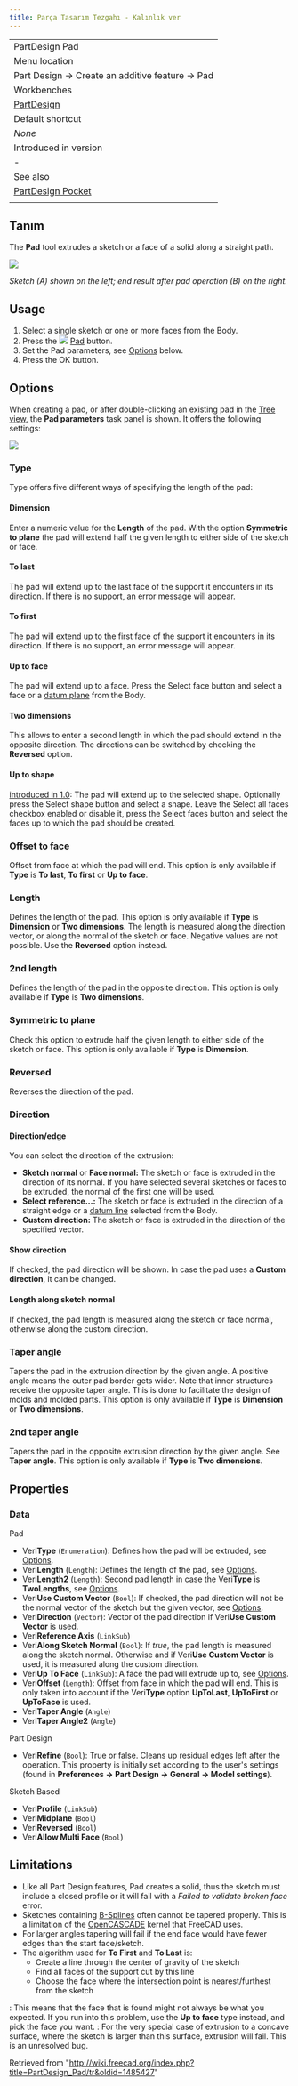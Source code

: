 ```yaml
---
title: Parça Tasarım Tezgahı - Kalınlık ver
---
```

|  |
| --- |
| PartDesign Pad |
| Menu location |
| Part Design → Create an additive feature → Pad |
| Workbenches |
| [PartDesign](/PartDesign_Workbench "PartDesign Workbench") |
| Default shortcut |
| *None* |
| Introduced in version |
| - |
| See also |
| [PartDesign Pocket](/PartDesign_Pocket "PartDesign Pocket") |
|  |

## Tanım

The **Pad** tool extrudes a sketch or a face of a solid along a straight path.

![](/images/PartDesign_Pad_example.svg)

*Sketch (A) shown on the left; end result after pad operation (B) on the right.*

## Usage

1. Select a single sketch or one or more faces from the Body.
2. Press the ![](/images/PartDesign_Pad.svg) [Pad](/PartDesign_Pad "PartDesign Pad") button.
3. Set the Pad parameters, see [Options](#Options) below.
4. Press the OK button.

## Options

When creating a pad, or after double-clicking an existing pad in the [Tree view](/Tree_view "Tree view"), the **Pad parameters** task panel is shown. It offers the following settings:

![](/images/PartDesign_Pad_Taskpanel.png)

### Type

Type offers five different ways of specifying the length of the pad:

#### Dimension

Enter a numeric value for the **Length** of the pad. With the option **Symmetric to plane** the pad will extend half the given length to either side of the sketch or face.

#### To last

The pad will extend up to the last face of the support it encounters in its direction. If there is no support, an error message will appear.

#### To first

The pad will extend up to the first face of the support it encounters in its direction. If there is no support, an error message will appear.

#### Up to face

The pad will extend up to a face. Press the Select face button and select a face or a [datum plane](/PartDesign_Plane "PartDesign Plane") from the Body.

#### Two dimensions

This allows to enter a second length in which the pad should extend in the opposite direction. The directions can be switched by checking the **Reversed** option.

#### Up to shape

[introduced in 1.0](/Release_notes_1.0 "Release notes 1.0"): The pad will extend up to the selected shape. Optionally press the Select shape button and select a shape. Leave the Select all faces checkbox enabled or disable it, press the Select faces button and select the faces up to which the pad should be created.

### Offset to face

Offset from face at which the pad will end. This option is only available if **Type** is **To last**, **To first** or **Up to face**.

### Length

Defines the length of the pad. This option is only available if **Type** is **Dimension** or **Two dimensions**. The length is measured along the direction vector, or along the normal of the sketch or face. Negative values are not possible. Use the **Reversed** option instead.

### 2nd length

Defines the length of the pad in the opposite direction. This option is only available if **Type** is **Two dimensions**.

### Symmetric to plane

Check this option to extrude half the given length to either side of the sketch or face. This option is only available if **Type** is **Dimension**.

### Reversed

Reverses the direction of the pad.

### Direction

#### Direction/edge

You can select the direction of the extrusion:

* **Sketch normal** or **Face normal:** The sketch or face is extruded in the direction of its normal. If you have selected several sketches or faces to be extruded, the normal of the first one will be used.
* **Select reference...:** The sketch or face is extruded in the direction of a straight edge or a [datum line](/PartDesign_Line "PartDesign Line") selected from the Body.
* **Custom direction:** The sketch or face is extruded in the direction of the specified vector.

#### Show direction

If checked, the pad direction will be shown. In case the pad uses a **Custom direction**, it can be changed.

#### Length along sketch normal

If checked, the pad length is measured along the sketch or face normal, otherwise along the custom direction.

### Taper angle

Tapers the pad in the extrusion direction by the given angle. A positive angle means the outer pad border gets wider. Note that inner structures receive the opposite taper angle. This is done to facilitate the design of molds and molded parts. This option is only available if **Type** is **Dimension** or **Two dimensions**.

### 2nd taper angle

Tapers the pad in the opposite extrusion direction by the given angle. See **Taper angle**. This option is only available if **Type** is **Two dimensions**.

## Properties

### Data

Pad

* Veri**Type** (`Enumeration`): Defines how the pad will be extruded, see [Options](#Options).
* Veri**Length** (`Length`): Defines the length of the pad, see [Options](#Options).
* Veri**Length2** (`Length`): Second pad length in case the Veri**Type** is **TwoLengths**, see [Options](#Options).
* Veri**Use Custom Vector** (`Bool`): If checked, the pad direction will not be the normal vector of the sketch but the given vector, see [Options](#Options).
* Veri**Direction** (`Vector`): Vector of the pad direction if Veri**Use Custom Vector** is used.
* Veri**Reference Axis** (`LinkSub`)
* Veri**Along Sketch Normal** (`Bool`): If *true*, the pad length is measured along the sketch normal. Otherwise and if Veri**Use Custom Vector** is used, it is measured along the custom direction.
* Veri**Up To Face** (`LinkSub`): A face the pad will extrude up to, see [Options](#Options).
* Veri**Offset** (`Length`): Offset from face in which the pad will end. This is only taken into account if the Veri**Type** option **UpToLast**, **UpToFirst** or **UpToFace** is used.
* Veri**Taper Angle** (`Angle`)
* Veri**Taper Angle2** (`Angle`)

Part Design

* Veri**Refine** (`Bool`): True or false. Cleans up residual edges left after the operation. This property is initially set according to the user's settings (found in **Preferences → Part Design → General → Model settings**).

Sketch Based

* Veri**Profile** (`LinkSub`)
* Veri**Midplane** (`Bool`)
* Veri**Reversed** (`Bool`)
* Veri**Allow Multi Face** (`Bool`)

## Limitations

* Like all Part Design features, Pad creates a solid, thus the sketch must include a closed profile or it will fail with a *Failed to validate broken face* error.
* Sketches containing [B-Splines](/B-Splines "B-Splines") often cannot be tapered properly. This is a limitation of the [OpenCASCADE](/OpenCASCADE "OpenCASCADE") kernel that FreeCAD uses.
* For larger angles tapering will fail if the end face would have fewer edges than the start face/sketch.
* The algorithm used for **To First** and **To Last** is:
  + Create a line through the center of gravity of the sketch
  + Find all faces of the support cut by this line
  + Choose the face where the intersection point is nearest/furthest from the sketch

:   This means that the face that is found might not always be what you expected. If you run into this problem, use the **Up to face** type instead, and pick the face you want.
:   For the very special case of extrusion to a concave surface, where the sketch is larger than this surface, extrusion will fail. This is an unresolved bug.

Retrieved from "<http://wiki.freecad.org/index.php?title=PartDesign_Pad/tr&oldid=1485427>"